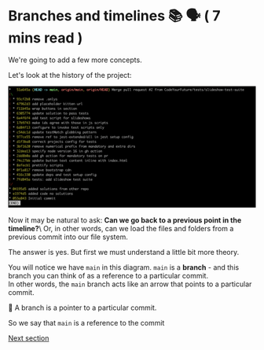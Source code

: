 # Branches and timelines 📚 🗣️ ( 7 mins read )

We're going to add a few more concepts.

Let's look at the history of the project:

![git-log-output](./assets/git-log-output.png)

Now it may be natural to ask: **Can we go back to a previous point in the timeline?**\ 
Or, in other words, can we load the files and folders from a previous commit into our file system.

The answer is yes. But first we must understand a little bit more theory.

You will notice we have `main` in this diagram. `main` is a **branch** - and this branch you can think of as a reference to a particular commit.\
In other words, the `main` branch acts like an arrow that points to a particular commit.

🔑 A branch is a pointer to a particular commit.

So we say that `main` is a reference to the commit

[Next section](./3-checkout.md)
